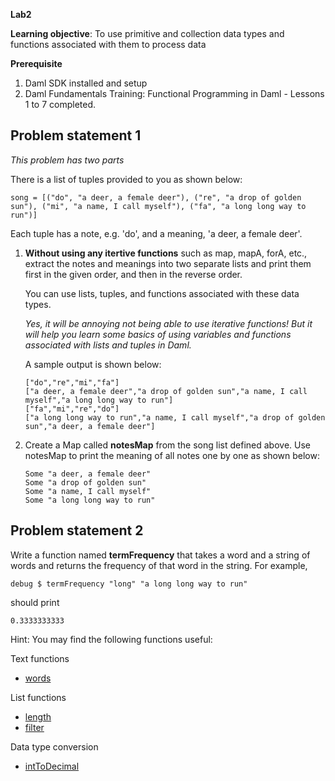 **Lab2**

**Learning objective**: To use primitive and collection data types and functions associated with them to process data

**Prerequisite**
1. Daml SDK installed and setup
2. Daml Fundamentals Training: Functional Programming in Daml - Lessons 1 to 7 completed.

## Problem statement 1

*This problem has two parts*

There is a list of tuples provided to you as shown below: 

```
song = [("do", "a deer, a female deer"), ("re", "a drop of golden sun"), ("mi", "a name, I call myself"), ("fa", "a long long way to run")]
```

Each tuple has a note, e.g. 'do', and a meaning, 'a deer, a female deer'. 

1. **Without using any itertive functions** such as map, mapA, forA, etc., extract the notes and meanings into two separate lists and print them first in the given order, and then in the reverse order. 

    You can use lists, tuples, and functions associated with these data types. 

    *Yes, it will be annoying not being able to use iterative functions! But it will help you learn some basics of using variables and functions associated with lists and tuples in Daml.*

    A sample output is shown below:

    ```
    ["do","re","mi","fa"]
    ["a deer, a female deer","a drop of golden sun","a name, I call myself","a long long way to run"]
    ["fa","mi","re","do"]
    ["a long long way to run","a name, I call myself","a drop of golden sun","a deer, a female deer"]
    ```

2. Create a Map called **notesMap** from the song list defined above. Use notesMap to print the meaning of all notes one by one as shown below:

    ```
    Some "a deer, a female deer"
    Some "a drop of golden sun"
    Some "a name, I call myself"
    Some "a long long way to run"
    ```


## Problem statement 2

Write a function named **termFrequency** that takes a word and a string of words and returns the frequency of that word in the string. For example, 

```
debug $ termFrequency "long" "a long long way to run"
```
should print
```
0.3333333333
```

Hint: You may find the following functions useful:

Text functions
- [words](https://docs.daml.com/daml/stdlib/DA-Text.html#function-da-text-words-34636)

List functions
- [length](https://docs.daml.com/daml/stdlib/Prelude.html#function-da-internal-prelude-length-32819)
- [filter](https://docs.daml.com/daml/stdlib/Prelude.html#function-da-internal-prelude-filter-41317) 

Data type conversion
- [intToDecimal](https://docs.daml.com/daml/stdlib/Prelude.html#function-da-internal-prelude-inttodecimal-16628)
